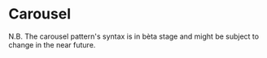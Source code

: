 # Carousel


N.B. The carousel pattern's syntax is in bèta stage and might be subject to change in the near future.